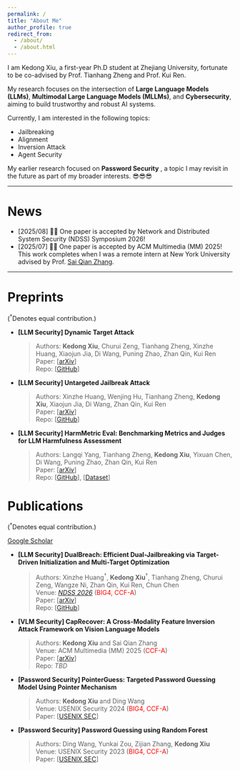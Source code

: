 ```yaml
---
permalink: /
title: "About Me"
author_profile: true
redirect_from: 
  - /about/
  - /about.html
---
```

I am Kedong Xiu, a first-year Ph.D student at Zhejiang University, fortunate to be co-advised by Prof. Tianhang Zheng and Prof. Kui Ren.

My research focuses on the intersection of **Large Language Models (LLMs)**, **Multimodal Large Language Models (MLLMs)**, and **Cybersecurity**, aiming to build trustworthy and robust AI systems.

Currently, I am interested in the following topics:

* Jailbreaking
* Alignment
* Inversion Attack
* Agent Security

My earlier research focused on  **Password Security** , a topic I may revisit in the future as part of my broader interests. 😎😎😎

---

# News

* [2025/08] 🎉🎉 One paper is accepted by Network and Distributed System Security (NDSS) Symposium 2026!
* [2025/07] 🎉🎉 One paper is accepted by ACM Multimedia (MM) 2025! This work completes when I was a remote intern at New York University advised by Prof. [Sai Qian Zhang](https://saiqianzhang.com/).

---

# Preprints

(<sup>&dagger;</sup>Denotes equal contribution.)

- **[LLM Security] Dynamic Target Attack**
    > Authors: **Kedong Xiu**, Churui Zeng, Tianhang Zheng, Xinzhe Huang, Xiaojun Jia, Di Wang, Puning Zhao, Zhan Qin, Kui Ren<br>
    > Paper: \[[arXiv](https://arxiv.org/abs/2510.02422)\]<br>
    > Repo: \[[GitHub](https://github.com/AIsec-ke/Dynamic-Target-Attack)\]<br>

- **[LLM Security] Untargeted Jailbreak Attack**
    > Authors: Xinzhe Huang, Wenjing Hu, Tianhang Zheng, **Kedong Xiu**, Xiaojun Jia, Di Wang, Zhan Qin, Kui Ren<br>
    > Paper: \[[arXiv](https://arxiv.org/abs/2510.02999)\]<br>
    > Repo: \[[GitHub](https://github.com/hxz-sec/Untargeted-Jailbreak-Attack)\]<br>

- **[LLM Security] HarmMetric Eval: Benchmarking Metrics and Judges for LLM Harmfulness Assessment**
    > Authors: Langqi Yang, Tianhang Zheng, **Kedong Xiu**, Yixuan Chen, Di Wang, Puning Zhao, Zhan Qin, Kui Ren<br>
    > Paper: \[[arXiv](https://arxiv.org/abs/2509.24384)\]<br>
    > Repo: \[[GitHub](https://github.com/Qusgo/HarmMetric-Eval)\], \[[Dataset](https://huggingface.co/datasets/qusgo/HarmMetric_Eval)\]<br>

# Publications

(<sup>&dagger;</sup>Denotes equal contribution.)


[Google Scholar](https://scholar.google.com/citations?user=yjn-6QkAAAAJ)

- **[LLM Security] DualBreach:  Efficient Dual-Jailbreaking via Target-Driven Initialization and Multi-Target Optimization**

    > Authors: Xinzhe Huang<sup>&dagger;</sup>, **Kedong Xiu**<sup>&dagger;</sup>, Tianhang Zheng, Churui Zeng, Wangze Ni, Zhan Qin, Kui Ren, Chun Chen<br>
    > Venue: [*NDSS 2026*](https://www.ndss-symposium.org/ndss2026/) (<span style="color:red;">BIG4, CCF-A</span>)<br>
    > Paper: \[[arXiv](https://arxiv.org/abs/2504.18564)\]<br>
    > Repo: \[[GitHub](https://github.com/hxz-sec/DualBreach)\]<br>

- **[VLM Security] CapRecover: A Cross-Modality Feature Inversion Attack Framework on Vision Language Models**

    > Authors: **Kedong Xiu** and Sai Qian Zhang<br>
    > Venue: ACM Multimedia (MM) 2025 (<span style="color:red;">CCF-A</span>)<br>
    > Paper: \[[arXiv](https://arxiv.org/abs/2507.22828)\]<br>
    > Repo: _TBD_<br>

- **[Password Security] PointerGuess: Targeted Password Guessing Model Using Pointer Mechanism**

    > Authors: **Kedong Xiu** and Ding Wang<br>
    > Venue: USENIX Security 2024 (<span style="color:red;">BIG4, CCF-A</span>)<br>
    > Paper: \[[USENIX SEC](https://www.usenix.org/conference/usenixsecurity24/presentation/xiu)\]<br>

- **[Password Security] Password Guessing using Random Forest**

    > Authors: Ding Wang, Yunkai Zou, Zijian Zhang, **Kedong Xiu**<br>
    > Venue: USENIX Security 2023 (<span style="color:red;">BIG4, CCF-A</span>)<br>
    > Paper: \[[USENIX SEC](https://www.usenix.org/conference/usenixsecurity23/presentation/wang-ding-password-guessing)\]<br>
